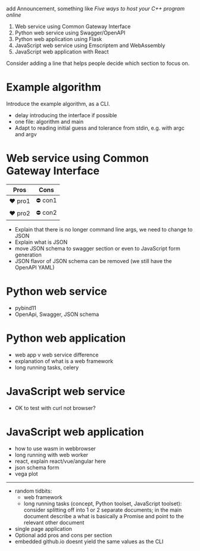 add Announcement, something like _Five ways to host your C++ program online_

1. Web service using Common Gateway Interface
1. Python web service using Swagger/OpenAPI
1. Python web application using Flask
1. JavaScript web service using Emscriptem and WebAssembly
1. JavaScript web application with React

Consider adding a line that helps people decide which section to focus on.

# Example algorithm

Introduce the example algorithm, as a CLI.
- delay introducing the interface if possible
- one file: algorithm and main
- Adapt to reading initial guess and tolerance from stdin, e.g. with argc and argv

# Web service using Common Gateway Interface

| Pros | Cons |
| --- | --- |
| :heart: pro1 | :no_entry: con1 |
| :heart: pro2 | :no_entry: con2 |

- Explain that there is no longer command line args, we need to change to JSON
- Explain what is JSON
- move JSON schema to swagger section or even to JavaScript form generation
- JSON flavor of JSON schema can be removed (we still have the OpenAPI YAML)

# Python web service

- pybind11
- OpenApi, Swagger, JSON schema

# Python web application

- web app v web service difference
- explanation of what is a web framework
- long running tasks, celery

# JavaScript web service

- OK to test with curl not browser?

# JavaScript web application

- how to use wasm in webbrowser
- long running with web worker
- react, explain react/vue/angular here
- json schema form
- vega plot





---

- random tidbits:
    - web framework
    - long running tasks (concept, Python toolset, JavaScript toolset): consider splitting off into 1 or 2 separate documents; in the main document describe a what is basically a Promise and point to the relevant other document
- single page application
- Optional add pros and cons per section
- embedded github.io doesnt yield the same values as the CLI

